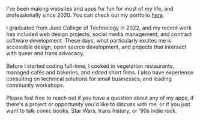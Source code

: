 I've been making websites and apps for fun for most of my life, and professionally since 2020. You can check out my portfolio <a href="https://danateagle.com">here</a>.
<br/><br/>
I graduated from Juno College of Technology in 2022, and my recent work has included web design projects, social media management, and contract software development. These days, what particularly excites me is accessible design, open source development, and projects that intersect with queer and trans advocacy.
<br/><br/>
Before I started coding full-time, I cooked in vegetarian restaurants, managed cafés and bakeries, and edited short films. I also have experience consulting on technical solutions for small businesses, and leading community workshops.
<br/><br/>
Please feel free to reach out if you have a question about any of my apps, if there's a project or opportunity you'd like to discuss with me, or if you just want to talk comic books, Star Wars, trans history, or '90s indie rock.
